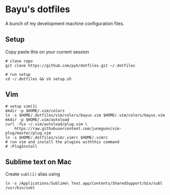 # Bayu's dotfiles

A bunch of my development machine configuration files.

## Setup
Copy paste this on your current session

    # clone repo
    git clone https://github.com/pyk/dotfiles.git ~/.dotfiles

    # run setup
    cd ~/.dotfiles && sh setup.sh


## Vim

    # setup vim(1)
    mkdir -p $HOME/.vim/colors
    ln -s $HOME/.dotfiles/vim/colors/bayus.vim $HOME/.vim/colors/bayus.vim
    mkdir -p $HOME/.vim/autoload
    curl -fLo ~/.vim/autoload/plug.vim \
        https://raw.githubusercontent.com/junegunn/vim-plug/master/plug.vim
    ln -s $HOME/.dotfiles/vim/.vimrc $HOME/.vimrc
    # run vim and install the plugins withthis command
    # :PlugInstall

## Sublime text on Mac
Create `subl(1)` alias using 

    ln -s /Applications/Sublime\ Text.app/Contents/SharedSupport/bin/subl /usr/bin/subl